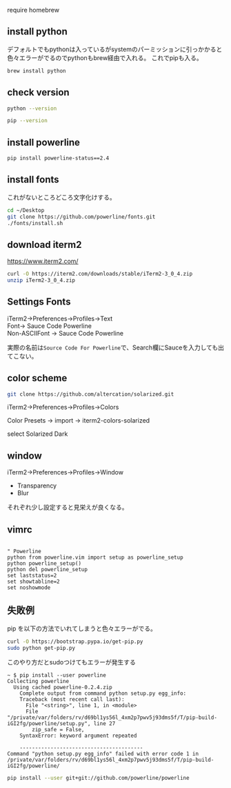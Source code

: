 require homebrew

install python
------------
デフォルトでもpythonは入っているがsystemのパーミッションに引っかかると色々エラーがでるのでpythonもbrew経由で入れる。
これでpipも入る。
```bash
brew install python
```

check version
-----------
```bash
python --version
```

```bash
pip --version
```


install powerline
-------------
```bash
pip install powerline-status==2.4
```


install fonts 
------------
これがないところどころ文字化けする。
```bash
cd ~/Desktop
git clone https://github.com/powerline/fonts.git
./fonts/install.sh
```

download iterm2
---------------
https://www.iterm2.com/
```bash
curl -O https://iterm2.com/downloads/stable/iTerm2-3_0_4.zip
unzip iTerm2-3_0_4.zip
```
Settings Fonts
------------
iTerm2->Preferences->Profiles->Text  
Font-> Sauce Code Powerline   
Non-ASCIIFont -> Sauce Code Powerline  

実際の名前は`Source Code For Powerline`で、Search欄にSauceを入力しても出てこない。

color scheme
------------
```bash
git clone https://github.com/altercation/solarized.git
```
iTerm2->Preferences->Profiles->Colors

Color Presets -> import -> iterm2-colors-solarized

select Solarized Dark

window
-------
iTerm2->Preferences->Profiles->Window

* Transparency
* Blur

それぞれ少し設定すると見栄えが良くなる。

vimrc
-----
```vim

" Powerline
python from powerline.vim import setup as powerline_setup
python powerline_setup()
python del powerline_setup
set laststatus=2
set showtabline=2
set noshowmode
```

失敗例
------

pip を以下の方法でいれてしまうと色々エラーがでる。

```bash
curl -O https://bootstrap.pypa.io/get-pip.py
sudo python get-pip.py
```

このやり方だとsudoつけてもエラーが発生する
```
~ $ pip install --user powerline
Collecting powerline
  Using cached powerline-0.2.4.zip
    Complete output from command python setup.py egg_info:
    Traceback (most recent call last):
      File "<string>", line 1, in <module>
      File "/private/var/folders/rv/d69bl1ys56l_4xm2p7pwv5j93dms5f/T/pip-build-iGI2fg/powerline/setup.py", line 27
        zip_safe = False,
    SyntaxError: keyword argument repeated
    
    ----------------------------------------
Command "python setup.py egg_info" failed with error code 1 in /private/var/folders/rv/d69bl1ys56l_4xm2p7pwv5j93dms5f/T/pip-build-iGI2fg/powerline/
```

```bash
pip install --user git+git://github.com/powerline/powerline
```


